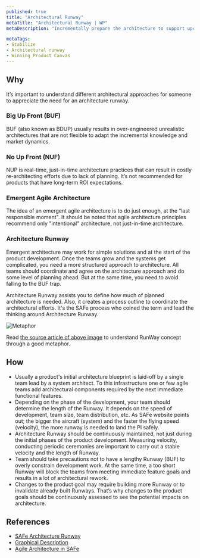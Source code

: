 ```yaml
---
published: true
title: "Architectural Runway"
metaTitle: "Architectural Runway | WP"
metaDescription: "Incrementally prepare the architecture to support upcoming features and other requirements. Strike a balance between Big-Up-Front (BUF) and No-Up-Front (NUF). Set up architectural collaboration between the teams as the project gets bigger."

metaTags:
- Stabilize
- Architectural runway
- Winning Product Canvas
---
```


## Why
It’s important to understand different architectural approaches for someone to appreciate the need for an architecture runway.

### Big Up Front (BUF)
BUF (also known as BDUP) usually results in over-engineered unrealistic architectures that are not flexible to adapt the incremental knowledge and market dynamics. 

### No Up Front (NUF)
NUP is real-time, just-in-time architecture practices that can result in costly re-architecting efforts due to lack of planning. It’s not recommended for products that have long-term ROI expectations.

### Emergent Agile Architecture
The idea of an emergent agile architecture is to do just enough, at the “last responsible moment". It should be noted that agile architecture principles recommend only "intentional" architecture, not just-in-time architecture.

### Architecture Runway
Emergent architecture may work for simple solutions and at the start of the product development. Once the teams grow and the systems get complicated, you need a more structured approach to architecture. All teams should coordinate and agree on the architecture approach and do some level of planning ahead. But at the same time, you need to avoid falling to the BUF trap.

Architecture Runway assists you to define how much of planned architecture is needed. Also, it creates a process outline to coordinate the architectural efforts. It's the SAFe process who coined the term and lead the thinking around Architecture Runway.

![Metaphor](https://i0.wp.com/www.agileapplied.com/wp-content/uploads/2018/04/runways-1.png?w=1401&ssl=1)

Read [the source article of above image](https://www.agileapplied.com/2018/04/07/project-runway/) to understand RunWay concept through a good metaphor.

## How
- Usually a product's initial architecture blueprint is laid-off by a single team lead by a system architect. To this infrastructure one or few agile teams add architectural components required by the next immediate functional features.
- Depending on the phase of the development, your team should determine the length of the Runway. It depends on the speed of development, team size, team distribution, etc. As SAFe website points out; the bigger the aircraft (system) and the faster the flying speed (velocity), the more runway is needed to land the PI safely.
- Architecture Runway should be continuously maintained, not just during the initial phases of the product development. Measuring velocity, conducting periodic ceremonies are important to carry out a stable velocity and the length of Runway.
- Team should take precautions not to have a lengthy Runway (BUF) to overly constrain development work. At the same time, a too short Runway will block the teams from meeting immediate feature goals and results in a lot of architectural rework.
- Changes to the product goal may require building more Runway or to invalidate already built Runways. That’s why changes to the product goals should be continuously assessed to see the potential impacts on architecture.


## References

- [SAFe Architecture Runway](https://www.scaledagileframework.com/architectural-runway/)
- [Graphical Description](https://www.agileapplied.com/2018/04/07/project-runway/)
- [Agile Architecture in SAFe](https://www.scaledagileframework.com/agile-architecture/)
